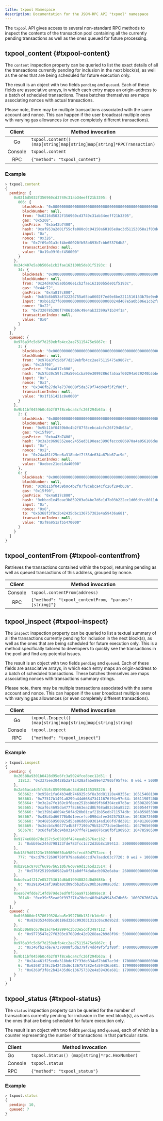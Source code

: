 ```yaml
---
title: txpool Namespace
description: Documentation for the JSON-RPC API "txpool" namespace
---
```


The `txpool` API gives access to several non-standard RPC methods to inspect the contents of the transaction pool containing all the currently pending transactions as well as the ones queued for future processing.

## txpool_content {#txpool-content}

The `content` inspection property can be queried to list the exact details of all the transactions currently pending for inclusion in the next block(s), as well as the ones that are being scheduled for future execution only.

The result is an object with two fields `pending` and `queued`. Each of these fields are associative arrays, in which each entry maps an origin-address to a batch of scheduled transactions. These batches themselves are maps associating nonces with actual transactions.

Please note, there may be multiple transactions associated with the same account and nonce. This can happen if the user broadcast multiple ones with varying gas allowances (or even completely different transactions).

| Client  | Method invocation                                                     |
| :-----: | --------------------------------------------------------------------- |
|   Go    | `txpool.Content() (map[string]map[string]map[string]*RPCTransaction)` |
| Console | `txpool.content`                                                      |
|   RPC   | `{"method": "txpool_content"}`                                        |

### Example

```js
> txpool.content
{
  pending: {
    0x0216d5032f356960cd3749c31ab34eeff21b3395: {
      806: {
        blockHash: "0x0000000000000000000000000000000000000000000000000000000000000000",
        blockNumber: null,
        from: "0x0216d5032f356960cd3749c31ab34eeff21b3395",
        gas: "0x5208",
        gasPrice: "0xba43b7400",
        hash: "0xaf953a2d01f55cfe080c0c94150a60105e8ac3d51153058a1f03dd239dd08586",
        input: "0x",
        nonce: "0x326",
        to: "0x7f69a91a3cf4be60020fb58b893b7cbb65376db8",
        transactionIndex: null,
        value: "0x19a99f0cf456000"
      }
    },
    0x24d407e5a0b506e1cb2fae163100b5de01f5193c: {
      34: {
        blockHash: "0x0000000000000000000000000000000000000000000000000000000000000000",
        blockNumber: null,
        from: "0x24d407e5a0b506e1cb2fae163100b5de01f5193c",
        gas: "0x44c72",
        gasPrice: "0x4a817c800",
        hash: "0xb5b8b853af32226755a65ba0602f7ed0e8be2211516153b75e9ed640a7d359fe",
        input: "0xb61d27f600000000000000000000000024d407e5a0b506e1cb2fae163100b5de01f5193c00000000000000000000000000000000000000000000000053444835ec580000000000000000000000000000000000000000000000000000000000000000006000000000000000000000000000000000000000000000000000000000000000000000000000000000000000000000000000000000000000000000000000000000",
        nonce: "0x22",
        to: "0x7320785200f74861b69c49e4ab32399a71b34f1a",
        transactionIndex: null,
        value: "0x0"
      }
    }
  },
  queued: {
    0x976a3fc5d6f7d259ebfb4cc2ae75115475e9867c: {
      3: {
        blockHash: "0x0000000000000000000000000000000000000000000000000000000000000000",
        blockNumber: null,
        from: "0x976a3fc5d6f7d259ebfb4cc2ae75115475e9867c",
        gas: "0x15f90",
        gasPrice: "0x4a817c800",
        hash: "0x57b30c59fc39a50e1cba90e3099286dfa5aaf60294a629240b5bbec6e2e66576",
        input: "0x",
        nonce: "0x3",
        to: "0x346fb27de7e7370008f5da379f74dd49f5f2f80f",
        transactionIndex: null,
        value: "0x1f161421c8e0000"
      }
    },
    0x9b11bf0459b0c4b2f87f8cebca4cfc26f294b63a: {
      2: {
        blockHash: "0x0000000000000000000000000000000000000000000000000000000000000000",
        blockNumber: null,
        from: "0x9b11bf0459b0c4b2f87f8cebca4cfc26f294b63a",
        gas: "0x15f90",
        gasPrice: "0xba43b7400",
        hash: "0x3a3c0698552eec2455ed3190eac3996feccc806970a4a056106deaf6ceb1e5e3",
        input: "0x",
        nonce: "0x2",
        to: "0x24a461f25ee6a318bdef7f33de634a67bb67ac9d",
        transactionIndex: null,
        value: "0xebec21ee1da40000"
      },
      6: {
        blockHash: "0x0000000000000000000000000000000000000000000000000000000000000000",
        blockNumber: null,
        from: "0x9b11bf0459b0c4b2f87f8cebca4cfc26f294b63a",
        gas: "0x15f90",
        gasPrice: "0x4a817c800",
        hash: "0xbbcd1e45eae3b859203a04be7d6e1d7b03b222ec1d66dfcc8011dd39794b147e",
        input: "0x",
        nonce: "0x6",
        to: "0x6368f3f8c2b42435d6c136757382e4a59436a681",
        transactionIndex: null,
        value: "0xf9a951af55470000"
      }
    }
  }
}
```

## txpool_contentFrom {#txpool-contentfrom}

Retrieves the transactions contained within the txpool, returning pending as well as queued transactions of this address, grouped by nonce.

| Client  | Method invocation                                      |
| :-----: | ------------------------------------------------------ |
| Console | `txpool.contentFrom(address)`                          |
|   RPC   | `{"method": "txpool_contentFrom, "params": [string]"}` |

## txpool_inspect {#txpool-inspect}

The `inspect` inspection property can be queried to list a textual summary of all the transactions currently pending for inclusion in the next block(s), as well as the ones that are being scheduled for future execution only. This is a method specifically tailored to developers to quickly see the transactions in the pool and find any potential issues.

The result is an object with two fields `pending` and `queued`. Each of these fields are associative arrays, in which each entry maps an origin-address to a batch of scheduled transactions. These batches themselves are maps associating nonces with transactions summary strings.

Please note, there may be multiple transactions associated with the same account and nonce. This can happen if the user broadcast multiple ones with varying gas allowances (or even completely different transactions).

| Client  | Method invocation                                            |
| :-----: | ------------------------------------------------------------ |
|   Go    | `txpool.Inspect() (map[string]map[string]map[string]string)` |
| Console | `txpool.inspect`                                             |
|   RPC   | `{"method": "txpool_inspect"}`                               |

### Example

```js
> txpool.inspect
{
  pending: {
    0x26588a9301b0428d95e6fc3a5024fce8bec12d51: {
      31813: "0x3375ee30428b2a71c428afa5e89e427905f95f7e: 0 wei + 500000 × 20000000000 wei"
    },
    0x2a65aca4d5fc5b5c859090a6c34d164135398226: {
      563662: "0x958c1fa64b34db746925c6f8a3dd81128e40355e: 1051546810000000000 wei + 90000 gas × 20000000000 wei",
      563663: "0x77517b1491a0299a44d668473411676f94e97e34: 1051190740000000000 wei + 90000 gas × 20000000000 wei",
      563664: "0x3e2a7fe169c8f8eee251bb00d9fb6d304ce07d3a: 1050828950000000000 wei + 90000 gas × 20000000000 wei",
      563665: "0xaf6c4695da477f8c663ea2d8b768ad82cb6a8522: 1050544770000000000 wei + 90000 gas × 20000000000 wei",
      563666: "0x139b148094c50f4d20b01caf21b85edb711574db: 1048598530000000000 wei + 90000 gas × 20000000000 wei",
      563667: "0x48b3bd66770b0d1eecefce090dafee36257538ae: 1048367260000000000 wei + 90000 gas × 20000000000 wei",
      563668: "0x468569500925d53e06dd0993014ad166fd7dd381: 1048126690000000000 wei + 90000 gas × 20000000000 wei",
      563669: "0x3dcb4c90477a4b8ff7190b79b524773cbe3be661: 1047965690000000000 wei + 90000 gas × 20000000000 wei",
      563670: "0x6dfef5bc94b031407ffe71ae8076ca0fbf190963: 1047859050000000000 wei + 90000 gas × 20000000000 wei"
    },
    0x9174e688d7de157c5c0583df424eaab2676ac162: {
      3: "0xbb9bc244d798123fde783fcc1c72d3bb8c189413: 30000000000000000000 wei + 85000 gas × 21000000000 wei"
    },
    0xb18f9d01323e150096650ab989cfecd39d757aec: {
      777: "0xcd79c72690750f079ae6ab6ccd7e7aedc03c7720: 0 wei + 1000000 gas × 20000000000 wei"
    },
    0xb2916c870cf66967b6510b76c07e9d13a5d23514: {
      2: "0x576f25199d60982a8f31a8dff4da8acb982e6aba: 26000000000000000000 wei + 90000 gas × 20000000000 wei"
    },
    0xbc0ca4f217e052753614d6b019948824d0d8688b: {
      0: "0x2910543af39aba0cd09dbb2d50200b3e800a63d2: 1000000000000000000 wei + 50000 gas × 1171602790622 wei"
    },
    0xea674fdde714fd979de3edf0f56aa9716b898ec8: {
      70148: "0xe39c55ead9f997f7fa20ebe40fb4649943d7db66: 1000767667434026200 wei + 90000 gas × 20000000000 wei"
    }
  },
  queued: {
    0x0f6000de1578619320aba5e392706b131fb1de6f: {
      6: "0x8383534d0bcd0186d326c993031311c0ac0d9b2d: 9000000000000000000 wei + 21000 gas × 20000000000 wei"
    },
    0x5b30608c678e1ac464a8994c3b33e5cdf3497112: {
      6: "0x9773547e27f8303c87089dc42d9288aa2b9d8f06: 50000000000000000000 wei + 90000 gas × 50000000000 wei"
    },
    0x976a3fc5d6f7d259ebfb4cc2ae75115475e9867c: {
      3: "0x346fb27de7e7370008f5da379f74dd49f5f2f80f: 140000000000000000 wei + 90000 gas × 20000000000 wei"
    },
    0x9b11bf0459b0c4b2f87f8cebca4cfc26f294b63a: {
      2: "0x24a461f25ee6a318bdef7f33de634a67bb67ac9d: 17000000000000000000 wei + 90000 gas × 50000000000 wei",
      6: "0x6368f3f8c2b42435d6c136757382e4a59436a681: 17990000000000000000 wei + 90000 gas × 20000000000 wei",
      7: "0x6368f3f8c2b42435d6c136757382e4a59436a681: 17900000000000000000 wei + 90000 gas × 20000000000 wei"
    }
  }
}
```

## txpool_status {#txpool-status}

The `status` inspection property can be queried for the number of transactions currently pending for inclusion in the next block(s), as well as the ones that are being scheduled for future execution only.

The result is an object with two fields `pending` and `queued`, each of which is a counter representing the number of transactions in that particular state.

| Client  | Method invocation                             |
| :------ | --------------------------------------------- |
| Go      | `txpool.Status() (map[string]*rpc.HexNumber)` |
| Console | `txpool.status`                               |
| RPC     | `{"method": "txpool_status"}`                 |

### Example

```js
> txpool.status
{
  pending: 10,
  queued: 7
}
```
